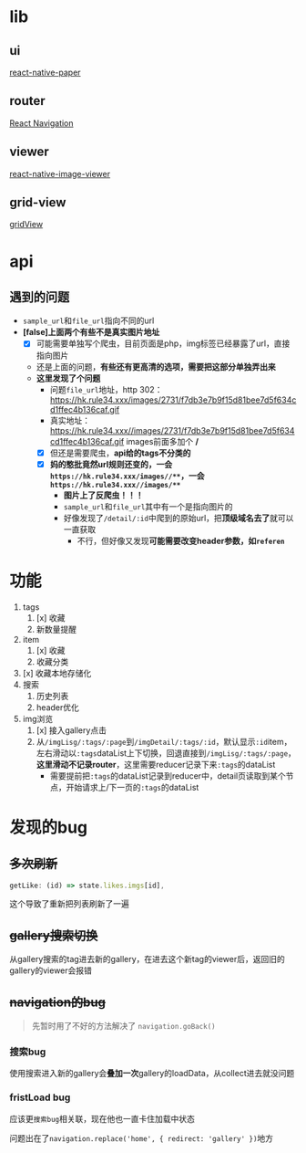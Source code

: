 # lib
## ui
[react-native-paper](https://callstack.github.io/react-native-paper/index.html)

## router
[React Navigation](https://reactnavigation.org/)

## viewer
[react-native-image-viewer](https://github.com/ascoders/react-native-image-viewer)

## grid-view
[gridView](https://www.npmjs.com/package/react-native-super-grid)

# api
## 遇到的问题

- `sample_url`和`file_url`指向不同的url
- **[false]上面两个有些不是真实图片地址**
  - [x] 可能需要单独写个爬虫，目前页面是php，img标签已经暴露了url，直接指向图片
  - 还是上面的问题，**有些还有更高清的选项，需要把这部分单独弄出来**
  - **这里发现了个问题**
    - 问题`file_url`地址，http 302：https://hk.rule34.xxx/images/2731/f7db3e7b9f15d81bee7d5f634cd1ffec4b136caf.gif
    - 真实地址：https://hk.rule34.xxx//images/2731/f7db3e7b9f15d81bee7d5f634cd1ffec4b136caf.gif images前面多加个 **/**
    - [x] 但还是需要爬虫，**api给的tags不分类的**
    - [x] **妈的憨批竟然url规则还变的，一会`https://hk.rule34.xxx/images//**`，一会`https://hk.rule34.xxx//images/**`**
      - **图片上了反爬虫！！！**
      - `sample_url`和`file_url`其中有一个是指向图片的
      - 好像发现了`/detail/:id`中爬到的原始url，把**顶级域名去了**就可以一直获取
        - 不行，但好像又发现**可能需要改变header参数，如`referen`**

# 功能

1. tags
   1. [x] 收藏
   2. 新数量提醒
2. item
   1. [x] 收藏
   2. 收藏分类
3. [x] 收藏本地存储化
4. 搜索
   1. 历史列表
   2. header优化
5. img浏览
   1. [x] 接入gallery点击
   2. 从`/imgLisg/:tags/:page`到`/imgDetail/:tags/:id`，默认显示`:id`item，左右滑动以`:tags`dataList上下切换，回退直接到`/imgLisg/:tags/:page`，**这里滑动不记录router**，这里需要reducer记录下来`:tags`的dataList
      - 需要提前把`:tags`的dataList记录到reducer中，detail页读取到某个节点，开始请求上/下一页的`:tags`的dataList

# 发现的bug
## ~~多次刷新~~
```js
getLike: (id) => state.likes.imgs[id],
```
这个导致了重新把列表刷新了一遍

## ~~gallery搜索切换~~
从gallery搜索的tag进去新的gallery，在进去这个新tag的viewer后，返回旧的gallery的viewer会报错

## ~~navigation的bug~~
> 先暂时用了不好的方法解决了
> `navigation.goBack()`

### 搜索bug
使用搜索进入新的gallery会**叠加一次**gallery的loadData，从collect进去就没问题

### fristLoad bug
应该更`搜索bug`相关联，现在他也一直卡住加载中状态

问题出在了`navigation.replace('home', { redirect: 'gallery' })`地方